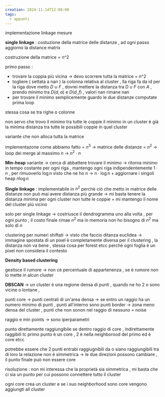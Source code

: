 ```yaml
---
creation: 2024-11-14T12:08:00
tags:
  - appunti
---
```

implementazione linkage mesure 

**single linkage** : 
costuzione della matrice delle distanze , ad ogni passo aggiorno la distance matrix 

costruzione della matrice = n\^2

primo passo : 
+ trovare la coppia più vicina -> devo scorrere tutta la matrice = n^2 
+ togliere ( settata a nan ) la colonna relativa al cluster , lla riga fa da id per la riga dove metto $D \cup F$ , dovrei mettere la distanza tra $D\cup F$ con $A$ , prendo minimo tra $D(d,a)$ e $D(d,f)$ , valori nan rimane nan   
+ per trovare il minimo semplicemente guardo le due distanze computate prima 
loop

stessa cosa se tra righe o colonne 

non servo che trovo il minimo tra tutte le coppie il minimo in un cluster è già la minima distanza tra tutte le possibili coppie in quel cluster  

variante che non alloca tutta la matrice 

implementazone come abbiamo fatto = $n^3$ -> matrice delle distanze = $n^2$ -> loop dei merge al massimo $n$ -> $n^2\cdot n$ 

**Min-heap** variante -> cerca di abbattere trovare il minimo -> ritorna minimo in tempo costante per ogni riga , mantengo ogni riga indipendentemente $1\cdot n$ , per rimuoverlo $\log n$ visto che ne ho $n$ -> $n\cdot \log n$ + aggiornare i singoli heap $n\log n$  

**Single linkage** : implementabile in $n^2$ perchè ciò che metto in matrice delle distanze non può mai avere distanza più grande -> mi basta tenere la distanza minima per ogni cluster non tutte le coppie + mi mantengo il nome del cluster più vicino 

solo per single linkage -> costriusce il dendrogramma uno alla volta , per ogni punto , il costo finale rimae $n^2$ ma in memoria non ho bisogno di $n^2$ ma solo di $n$

clustering per numeri shiftati -> visto che faccio ditanza euclidea -> immagine spostata di un pixel è completamente diversa per il clustering , la distanza non va bene , stessa cosa per forest etcc perchè ogni foglia è un pixel non considera il contesto 

**Density based clustering** 

gestisce il rumore -> non cè percentuale di appartenenza , se è rumore non lo mette in alcun cluster

**DBSCAN** -> un cluster è una regione densa di punti , quando ne ho 2 o sono vicine o lontane , 

punti core -> punti centrali di un'area densa -> se entro un raggio ha un numero minimo di punti , punti all'interno sono punti border -> zona meno densa del cluster , punti che non sonon nel raggio di nessuno = noise 

raggio e min points -> sono iperparametri 

punto direttamente raggiungibile se dentro raggio di core , indirettamente raggibili tc primo punto è un core , 2 è nella neighborood del primo ed è core etcc 

potrebbe essere che 2 punti entrabi raggiugnibili da o siano raggiungibili tra di loro
la relazione non è simmetrica -> le due direzioni possono cambiare , il punto finale può non essere core

risoluzione : 
non mi interessa che la proprietà sia simmetrica , mi basta che ci sia un punto per cui possono connettere tutto il cluster 

ogni core crea un cluster e se i suo neighborhood sono core vengono aggiungti all cluster